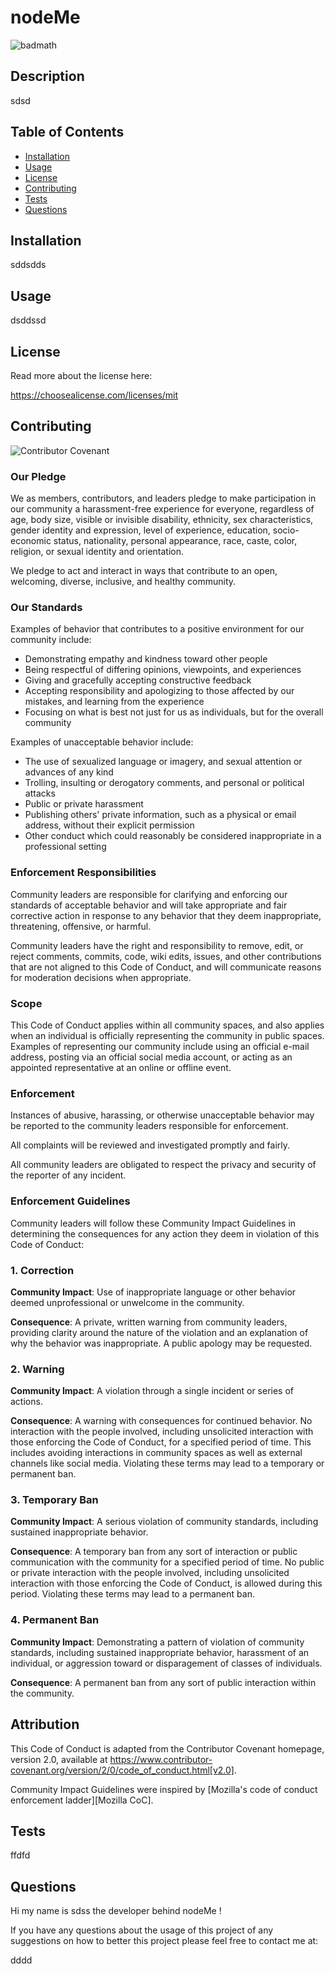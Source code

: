 # nodeMe

  ![badmath](https://img.shields.io/static/v1?label=license&message=mit&color=green)
  
  ## Description

  sdsd

  ## Table of Contents
  * [Installation](#installation)
  * [Usage](#usage)
  * [License](#license)
  * [Contributing](#contributing)
  * [Tests](#tests)
  * [Questions](#questions)
  

  ## Installation

  sddsdds

  ## Usage

  dsddssd

  ## License
  Read more about the license here:
  
  https://choosealicense.com/licenses/mit
  
  
  
  ## Contributing
  
  ![Contributor Covenant](https://img.shields.io/badge/Contributor%20Covenant-2.0-4baaaa.svg)
  
  ### Our Pledge
  
  We as members, contributors, and leaders pledge to make participation in our
  community a harassment-free experience for everyone, regardless of age, body
  size, visible or invisible disability, ethnicity, sex characteristics, gender
  identity and expression, level of experience, education, socio-economic status,
  nationality, personal appearance, race, caste, color, religion, or sexual identity
  and orientation.
  
  We pledge to act and interact in ways that contribute to an open, welcoming,
  diverse, inclusive, and healthy community.
  
  ### Our Standards
  
  Examples of behavior that contributes to a positive environment for our
  community include:
  
  * Demonstrating empathy and kindness toward other people
  * Being respectful of differing opinions, viewpoints, and experiences
  * Giving and gracefully accepting constructive feedback
  * Accepting responsibility and apologizing to those affected by our mistakes,
    and learning from the experience
  * Focusing on what is best not just for us as individuals, but for the
    overall community
  
  Examples of unacceptable behavior include:
  
  * The use of sexualized language or imagery, and sexual attention or
    advances of any kind
  * Trolling, insulting or derogatory comments, and personal or political attacks
  * Public or private harassment
  * Publishing others' private information, such as a physical or email
    address, without their explicit permission
  * Other conduct which could reasonably be considered inappropriate in a
    professional setting
  
  ### Enforcement Responsibilities
  
  Community leaders are responsible for clarifying and enforcing our standards of
  acceptable behavior and will take appropriate and fair corrective action in
  response to any behavior that they deem inappropriate, threatening, offensive,
  or harmful.
  
  Community leaders have the right and responsibility to remove, edit, or reject
  comments, commits, code, wiki edits, issues, and other contributions that are
  not aligned to this Code of Conduct, and will communicate reasons for moderation
  decisions when appropriate.
  
  ### Scope
  
  This Code of Conduct applies within all community spaces, and also applies when
  an individual is officially representing the community in public spaces.
  Examples of representing our community include using an official e-mail address,
  posting via an official social media account, or acting as an appointed
  representative at an online or offline event.
  
  ### Enforcement
  
  Instances of abusive, harassing, or otherwise unacceptable behavior may be
  reported to the community leaders responsible for enforcement.

  All complaints will be reviewed and investigated promptly and fairly.
  
  All community leaders are obligated to respect the privacy and security of the
  reporter of any incident.
  
  ### Enforcement Guidelines
  
  Community leaders will follow these Community Impact Guidelines in determining
  the consequences for any action they deem in violation of this Code of Conduct:
  
  ### 1. Correction
  
  **Community Impact**: Use of inappropriate language or other behavior deemed
  unprofessional or unwelcome in the community.
  
  **Consequence**: A private, written warning from community leaders, providing
  clarity around the nature of the violation and an explanation of why the
  behavior was inappropriate. A public apology may be requested.
  
  ### 2. Warning
  
  **Community Impact**: A violation through a single incident or series
  of actions.
  
  **Consequence**: A warning with consequences for continued behavior. No
  interaction with the people involved, including unsolicited interaction with
  those enforcing the Code of Conduct, for a specified period of time. This
  includes avoiding interactions in community spaces as well as external channels
  like social media. Violating these terms may lead to a temporary or
  permanent ban.
  
  ### 3. Temporary Ban
  
  **Community Impact**: A serious violation of community standards, including
  sustained inappropriate behavior.
  
  **Consequence**: A temporary ban from any sort of interaction or public
  communication with the community for a specified period of time. No public or
  private interaction with the people involved, including unsolicited interaction
  with those enforcing the Code of Conduct, is allowed during this period.
  Violating these terms may lead to a permanent ban.
  
  ### 4. Permanent Ban
  
  **Community Impact**: Demonstrating a pattern of violation of community
  standards, including sustained inappropriate behavior,  harassment of an
  individual, or aggression toward or disparagement of classes of individuals.
  
  **Consequence**: A permanent ban from any sort of public interaction within
  the community.
  
  ## Attribution
  
  This Code of Conduct is adapted from the Contributor Covenant homepage,
  version 2.0, available at
  https://www.contributor-covenant.org/version/2/0/code_of_conduct.html[v2.0].
  
  Community Impact Guidelines were inspired by 
  [Mozilla's code of conduct enforcement ladder][Mozilla CoC].
  
  
  ## Tests

  ffdfd

  ## Questions
  
  Hi my name is sdss the developer behind nodeMe !
  
  If you have any questions about the usage of this project of any suggestions on how to better this project please feel free to contact me at:

  dddd
